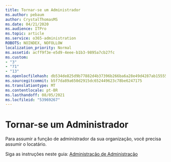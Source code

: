 ```yaml
---
title: Tornar-se um Administrador
ms.author: pebaum
author: CrystalThomasMS
ms.date: 04/21/2020
ms.audience: ITPro
ms.topic: article
ms.service: o365-administration
ROBOTS: NOINDEX, NOFOLLOW
localization_priority: Normal
ms.assetid: acff9f3e-e5d9-4eee-b1b3-9895a7cb27fc
ms.custom:
- "3"
- "71"
- "13"
ms.openlocfilehash: db534de825d9b77882d4b37396b266ba6a28e49d4287ab1555500b4e54d8c10b
ms.sourcegitcommit: b5f7da89a650d2915dc652449623c78be6247175
ms.translationtype: MT
ms.contentlocale: pt-BR
ms.lasthandoff: 08/05/2021
ms.locfileid: "53969267"
---
```

# <a name="become-an-admin"></a>Tornar-se um Administrador

Para assumir a função de administrador da sua organização, você precisa assumir o locatário.
  
Siga as instruções neste guia: [Administração de Administração](https://docs.microsoft.com/azure/active-directory/users-groups-roles/domains-admin-takeover)